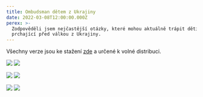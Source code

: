 ```yaml
---
title: Ombudsman dětem z Ukrajiny
date: 2022-03-08T12:00:00.000Z
perex: >-
  Zodpověděli jsem nejčastější otázky, které mohou aktuálně trápit děti
  prchající před válkou z Ukrajiny.
---
```




Všechny verze jsou ke stažení [zde](https://deti.ochrance.cz/aktuality/dlja-ditei-z-ukrajini-vid-ombudsmana-ombudsman-detem-z-ukrajiny/) a určené k volné distribuci. 



![](/media/CJ_1_online_02.jpg.jpg) ![](/media/Ukrajina_-_letak_deti.jpg.jpg) 



![](/media/UA_1_online.jpg.jpg) ![](/media/UA_2_online_02.jpg.jpg) 



![](/media/UA_1_tisk_s_QR.jpg.jpg) ![](/media/UA_2_tisk_s_QR_01.jpg.jpg) 


